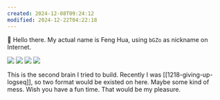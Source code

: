 ```yaml
---
created: 2024-12-08T09:24:12
modified: 2024-12-22T04:22:18
---
```

👋 Hello there. My actual name is Feng Hua, using `bGZo` as nickname on Internet.

[![](https://img.shields.io/badge/github-%40bgzo-pink.svg?&color=pink&logo=github&style=for-the-badge)](steam://friends/add/bgzocn)  [![](https://img.shields.io/badge/telegram-%40imbGZo-pink.svg?&color=pink&logo=telegram&style=for-the-badge)](https://t.me/s/imbGZo) [![](https://img.shields.io/badge/v2ex-%40DandelionFlowers-pink.svg?&color=pink&logo=v2ex&style=for-the-badge)](https://www.v2ex.com/member/DandelionFlowers) [![](https://img.shields.io/badge/steam-%40bgzocn-pink.svg?&color=pink&logo=steam&style=for-the-badge)](steam://friends/add/bgzocn)

This is the second brain I tried to build. Recently I was [[1218-giving-up-logseq]], so two format would be existed on here. Maybe some kind of mess. Wish you have a fun time. That would be my pleasure.
